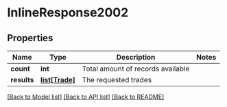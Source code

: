 # InlineResponse2002

## Properties
Name | Type | Description | Notes
------------ | ------------- | ------------- | -------------
**count** | **int** | Total amount of records available | 
**results** | [**list[Trade]**](Trade.md) | The requested trades | 

[[Back to Model list]](../README.md#documentation-for-models) [[Back to API list]](../README.md#documentation-for-api-endpoints) [[Back to README]](../README.md)


